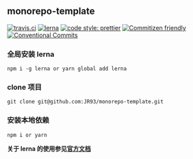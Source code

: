 ## monorepo-template

[![travis.ci](https://img.shields.io/travis/JR93/monorepo-template.svg?style=flat-square)](https://travis-ci.org/JR93/monorepo-template)
[![lerna](https://img.shields.io/badge/maintained%20with-lerna-cc00ff.svg?style=flat-square)](https://lernajs.io/)
[![code style: prettier](https://img.shields.io/badge/code_style-prettier-ff69b4.svg?style=flat-square)](https://github.com/prettier/prettier)
[![Commitizen friendly](https://img.shields.io/badge/commitizen-friendly-brightgreen.svg?style=flat-square)](http://commitizen.github.io/cz-cli/)
[![Conventional Commits](https://img.shields.io/badge/Conventional%20Commits-1.0.0-yellow.svg?style=flat-square)](https://conventionalcommits.org)

### 全局安装 lerna

```
npm i -g lerna or yarn global add lerna
```

### clone 项目

```
git clone git@github.com:JR93/monorepo-template.git
```

### 安装本地依赖

```
npm i or yarn
```

**关于 lerna 的使用参见[官方文档](https://github.com/lerna/lerna)**
